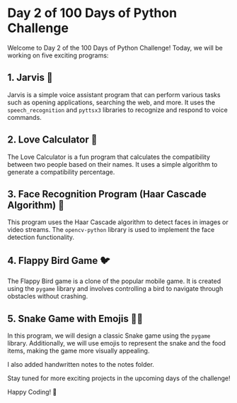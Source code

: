 # Day 2 of 100 Days of Python Challenge
Welcome to Day 2 of the 100 Days of Python Challenge! Today, we will be working on five exciting programs:

## 1. Jarvis 🤖

Jarvis is a simple voice assistant program that can perform various tasks such as opening applications, searching the web, and more. It uses the `speech_recognition` and `pyttsx3` libraries to recognize and respond to voice commands.

## 2. Love Calculator 💖

The Love Calculator is a fun program that calculates the compatibility between two people based on their names. It uses a simple algorithm to generate a compatibility percentage.

## 3. Face Recognition Program (Haar Cascade Algorithm) 📸

This program uses the Haar Cascade algorithm to detect faces in images or video streams. The `opencv-python` library is used to implement the face detection functionality.

## 4. Flappy Bird Game 🐦

The Flappy Bird game is a clone of the popular mobile game. It is created using the `pygame` library and involves controlling a bird to navigate through obstacles without crashing.

## 5. Snake Game with Emojis 🐍🍎

In this program, we will design a classic Snake game using the `pygame` library. Additionally, we will use emojis to represent the snake and the food items, making the game more visually appealing.

I also added handwritten notes to the notes folder.

Stay tuned for more exciting projects in the upcoming days of the challenge!

Happy Coding! 🎉